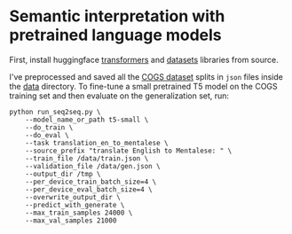 # Semantic interpretation with pretrained language models

First, install huggingface [transformers](https://huggingface.co/transformers/installation.html#installing-from-source) and [datasets](https://huggingface.co/docs/datasets/installation.html#installing-from-source) libraries from source. 

I've preprocessed and saved all the [COGS dataset](https://github.com/najoungkim/COGS) splits in `json` files inside the [data](https://github.com/eminorhan/cogs-pretrained-lms/tree/master/data) directory. To fine-tune a small pretrained T5 model on the COGS training set and then evaluate on the generalization set, run: 

```
python run_seq2seq.py \
    --model_name_or_path t5-small \
    --do_train \
    --do_eval \
    --task translation_en_to_mentalese \
    --source_prefix "translate English to Mentalese: " \
    --train_file /data/train.json \
    --validation_file /data/gen.json \
    --output_dir /tmp \
    --per_device_train_batch_size=4 \
    --per_device_eval_batch_size=4 \
    --overwrite_output_dir \
    --predict_with_generate \
    --max_train_samples 24000 \
    --max_val_samples 21000
```
